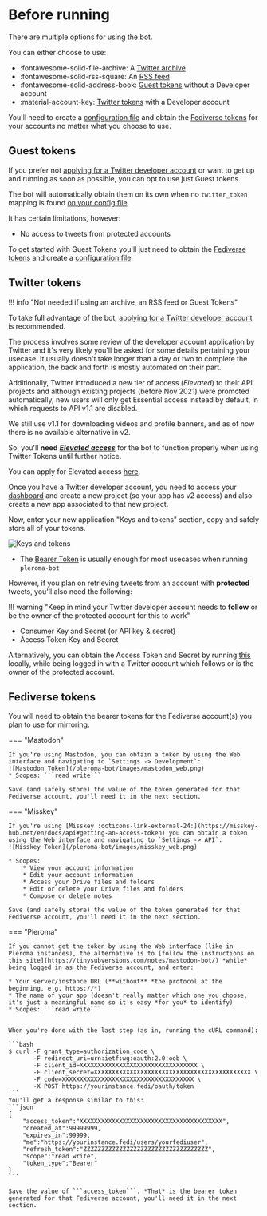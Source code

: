 # Before running

There are multiple options for using the bot.

You can either choose to use: 

- :fontawesome-solid-file-archive: A [Twitter archive](/pleroma-bot/gettingstarted/usage/#using-an-archive)
- :fontawesome-solid-rss-square: An [RSS feed](/pleroma-bot/gettingstarted/usage/#using-an-rss-feed)
- :fontawesome-solid-address-book: [Guest tokens](/pleroma-bot/gettingstarted/beforerunning/#guest-tokens) without a Developer account 
- :material-account-key: [Twitter tokens](/pleroma-bot/gettingstarted/beforerunning/#twitter-tokens) with a Developer account 

You'll need to create a [configuration file](/pleroma-bot/gettingstarted/configuration/) and obtain the [Fediverse tokens](/pleroma-bot/gettingstarted/beforerunning/#fediverse-tokens) for your accounts no matter what you choose to use.

## Guest tokens
If you prefer not [applying for a Twitter developer account](https://developer.twitter.com/en/apply-for-access) or want to get up and running as soon as possible, you can opt to use just Guest tokens.

The bot will automatically obtain them on its own when no `twitter_token` mapping is found [on your config file](/pleroma-bot/gettingstarted/configuration/#minimal-config).

It has certain limitations, however:

- No access to tweets from protected accounts

To get started with Guest Tokens you'll just need to obtain the [Fediverse tokens](/pleroma-bot/gettingstarted/beforerunning/#fediverse-tokens) and create a [configuration file](/pleroma-bot/gettingstarted/configuration/).

## Twitter tokens

!!! info "Not needed if using an archive, an RSS feed or Guest Tokens"

To take full advantage of the bot, [applying for a Twitter developer account](https://developer.twitter.com/en/apply-for-access) is recommended.

The process involves some review of the developer account application by Twitter and it's very likely you'll be asked for some details pertaining your usecase. It usually doesn't take longer than a day or two to complete the application, the back and forth is mostly automated on their part.

Additionally, Twitter introduced a new tier of access (*Elevated*) to their API projects and although existing projects (before Nov 2021) were promoted automatically, new users will only get Essential access instead by default, in which requests to API v1.1 are disabled. 

We still use v1.1 for downloading videos and profile banners, and as of now there is no available alternative in v2.

So, you'll **need** [_***Elevated access***_](https://developer.twitter.com/en/docs/twitter-api/getting-started/about-twitter-api#v2-access-level) for the bot to function properly when using Twitter Tokens until further notice.

You can apply for Elevated access [here](https://developer.twitter.com/en/portal/products/elevated).

Once you have a Twitter developer account, you need to access your [dashboard](https://developer.twitter.com/en/portal/dashboard) and create a new project (so your app has v2 access) and also create a new app associated to that new project.

Now, enter your new application "Keys and tokens" section, copy and safely store all of your tokens.

![Keys and tokens](/pleroma-bot/images/keys.png)

* The [Bearer Token](https://developer.twitter.com/en/docs/authentication/api-reference/token) is usually enough for most usecases when running ```pleroma-bot```


However, if you plan on retrieving tweets from an account with **protected** tweets, you'll also need the following:

!!! warning "Keep in mind your Twitter developer account needs to **follow** or be the owner of the protected account for this to work"

* Consumer Key and Secret (or API key & secret)
* Access Token Key and Secret

Alternatively, you can obtain the Access Token and Secret by running [this](https://github.com/joestump/python-oauth2/wiki/Twitter-Three-legged-OAuth-Python-3.0) locally, while being logged in with a Twitter account which follows or is the owner of the protected account.

## Fediverse tokens

You will need to obtain the bearer tokens for the Fediverse account(s) you plan to use for mirroring.

=== "Mastodon"

    If you're using Mastodon, you can obtain a token by using the Web interface and navigating to `Settings -> Development`:
    ![Mastodon Token](/pleroma-bot/images/mastodon_web.png)
    * Scopes: ```read write```

    Save (and safely store) the value of the token generated for that Fediverse account, you'll need it in the next section.

=== "Misskey"

    If you're using [Misskey :octicons-link-external-24:](https://misskey-hub.net/en/docs/api#getting-an-access-token) you can obtain a token using the Web interface and navigating to `Settings -> API`:
    ![Misskey Token](/pleroma-bot/images/misskey_web.png)
    
    * Scopes:
        * View your account information
        * Edit your account information
        * Access your Drive files and folders
        * Edit or delete your Drive files and folders
        * Compose or delete notes
    
    Save (and safely store) the value of the token generated for that Fediverse account, you'll need it in the next section. 

=== "Pleroma"

    If you cannot get the token by using the Web interface (like in Pleroma instances), the alternative is to [follow the instructions on this site](https://tinysubversions.com/notes/mastodon-bot/) *while* being logged in as the Fediverse account, and enter:

    * Your server/instance URL (**without** *the protocol at the beginning, e.g. https://*)
    * The name of your app (doesn't really matter which one you choose, it's just a meaningful name so it's easy *for you* to identify)
    * Scopes: ```read write```


    When you're done with the last step (as in, running the cURL command):

    ```bash
    $ curl -F grant_type=authorization_code \
           -F redirect_uri=urn:ietf:wg:oauth:2.0:oob \ 
           -F client_id=XXXXXXXXXXXXXXXXXXXXXXXXXXXXXXXXX \
           -F client_secret=XXXXXXXXXXXXXXXXXXXXXXXXXXXXXXXXXXXXXXXXXXXX \
           -F code=XXXXXXXXXXXXXXXXXXXXXXXXXXXXXXXXXXXXX \
           -X POST https://yourinstance.fedi/oauth/token
    ```
    You'll get a response similar to this:
    ```json
    {
        "access_token":"XXXXXXXXXXXXXXXXXXXXXXXXXXXXXXXXXXXXXXXX",
        "created_at":99999999,
        "expires_in":99999,
        "me":"https://yourinstance.fedi/users/yourfediuser",
        "refresh_token":"ZZZZZZZZZZZZZZZZZZZZZZZZZZZZZZZZZZZ",
        "scope":"read write",
        "token_type":"Bearer"
    }
    ```

    Save the value of ```access_token```. *That* is the bearer token generated for that Fediverse account, you'll need it in the next section.